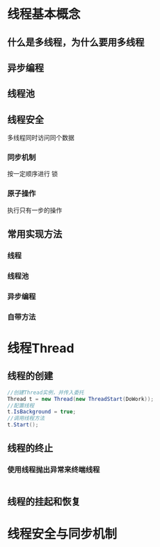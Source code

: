 # 线程基本概念

## 什么是多线程，为什么要用多线程

## 异步编程

## 线程池

## 线程安全
多线程同时访问同个数据

### 同步机制
按一定顺序进行
锁

### 原子操作
执行只有一步的操作

## 常用实现方法
### 线程
### 线程池
### 异步编程
### 自带方法

# 线程Thread
## 线程的创建
```csharp
//创建Thread实例，并传入委托
Thread t = new Thread(new ThreadStart(DoWork));
//配置线程
t.IsBackground = true;
//调用线程方法
t.Start();

```
## 线程的终止

### 使用线程抛出异常来终端线程
```csharp

```

## 线程的挂起和恢复

# 线程安全与同步机制